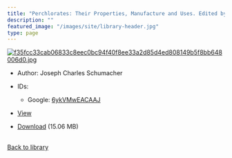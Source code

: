 ```yaml
---
title: "Perchlorates: Their Properties, Manufacture and Uses. Edited by J.C. Schumacher"
description: ""
featured_image: "/images/site/library-header.jpg"
type: page
---
```


<a href="https://drive.google.com/uc?export=view&id=1ACpFmoQsv_lKqvPoGq-gTFaBmlDb4oUQ" target="_blank">![f35fcc33cab06833c8eec0bc94f40f8ee33a2d85d4ed808149b5f8bb648006d0.jpg](https://drive.google.com/uc?export=view&id=1O7q5nZr3-vhyK8U-9heefO7m2STNGnq1)</a>
* Author: Joseph Charles Schumacher
* IDs:
  * Google: <a href="https://books.google.com/books?id=6ykVMwEACAAJ" target="_blank">6ykVMwEACAAJ</a>
* <a href="https://drive.google.com/uc?export=view&id=1ACpFmoQsv_lKqvPoGq-gTFaBmlDb4oUQ" target="_blank">View</a>

* [Download](https://drive.google.com/uc?export=download&id=1ACpFmoQsv_lKqvPoGq-gTFaBmlDb4oUQ) (15.06 MB)

<br />[Back to library](/library/)
